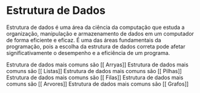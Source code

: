 # Estrutura de Dados
Estrutura de dados é uma área da ciência da computação que estuda a organização, manipulação e armazenamento de dados em um computador de forma eficiente e eficaz. É uma das áreas fundamentais da programação, pois a escolha da estrutura de dados correta pode afetar significativamente o desempenho e a eficiência de um programa.

Estrutura de dados mais comuns são [[ Arryas]]
Estrutura de dados mais comuns são [[ Listas]]
Estrutura de dados mais comuns são [[ Pilhas]]
Estrutura de dados mais comuns são [[ Filas]]
Estrutura de dados mais comuns são [[ Arvores]]
Estrutura de dados mais comuns são [[ Grafos]]